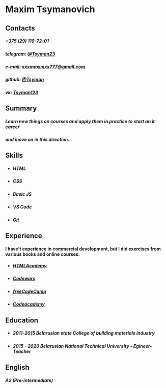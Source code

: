 # Maxim Tsymanovich

## Contacts

##### +375 (29) 119-72-01
##### telegram: [@Tsyman23](https://t.me/Tsyman23)
##### e-mail: xxxmaximxx777@gmail.com
##### github: [@Tsyman](https://github.com/Tsyman)
##### vk: [Tsyman123](https://vk.com/tsyman123)

## Summary 
 ##### Learn new things on courses and apply them in practice to start an it career 
 ##### and move on in this direction.
 
## Skills
 * ##### HTML
 * ##### CSS
 * ##### Basic JS
 * ##### VS Code
 * ##### Git

## Experience
#### I have’t experience in commercial development, but I did exercises from various books and online courses:
* ##### [HTMLAcademy](https://htmlacademy.ru/profile/id1262227)
* ##### [Codewars](https://www.codewars.com/users/Tsyman)
* ##### [freeCodeCamp](https://www.freecodecamp.org/tsyman)
* ##### [Codeacademy](https://www.codecademy.com/profiles/Tsyman)
 
## Education 
* ##### 2011-2015 Belarusian state College of building materials industry 
* ##### 2015 - 2020 Belarusian National Technical University - Egineer-Teacher

## English 
##### A2 (Pre-intermediate)
